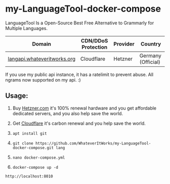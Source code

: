 # my-LanguageTool-docker-compose
LanguageTool Is a Open-Source Best Free Alternative to Grammarly for Multiple Languages.

| Domain | CDN/DDoS Protection | Provider | Country |
| -- | -- | -- | -- |
| [langapi.whateveritworks.org](https://langapi.whateveritworks.org/) | Cloudflare | Hetzner | Germany (Official)
If you use my public api instance, it has a ratelimit to prevent abuse. All ngrams now supported on my api. :)

## Usage:

1. Buy [Hetzner.com](https://hetzner.com) it's 100% renewal hardware and you get affordable dedicated servers, and you also help save the world.

2. Get [Cloudflare](https://cloudflare.com) it's carbon renewal and you help save the world.

2. ```apt install git```

3. ```git clone https://github.com/WhateverItWorks/my-LanguageTool-docker-compose.git lang```

4. ```nano docker-compose.yml```

5. ```docker-compose up -d```

```http://localhost:8010```
